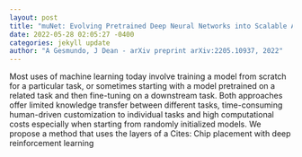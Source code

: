 ```yaml
--- 
layout: post 
title: "muNet: Evolving Pretrained Deep Neural Networks into Scalable Auto-tuning Multitask Systems" 
date: 2022-05-28 02:05:27 -0400 
categories: jekyll update 
author: "A Gesmundo, J Dean - arXiv preprint arXiv:2205.10937, 2022" 
--- 
```

Most uses of machine learning today involve training a model from scratch for a particular task, or sometimes starting with a model pretrained on a related task and then fine-tuning on a downstream task. Both approaches offer limited knowledge transfer between different tasks, time-consuming human-driven customization to individual tasks and high computational costs especially when starting from randomly initialized models. We propose a method that uses the layers of a Cites: Chip placement with deep reinforcement learning
